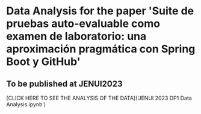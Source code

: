 # Data Analysis  for the paper 'Suite de pruebas auto-evaluable como examen de laboratorio: una aproximación pragmática con Spring Boot y GitHub'
## To be published at JENUI2023

[CLICK HERE TO SEE THE ANALYSIS OF THE DATA]('JENUI 2023 DP1 Data Analysis.ipynb')

